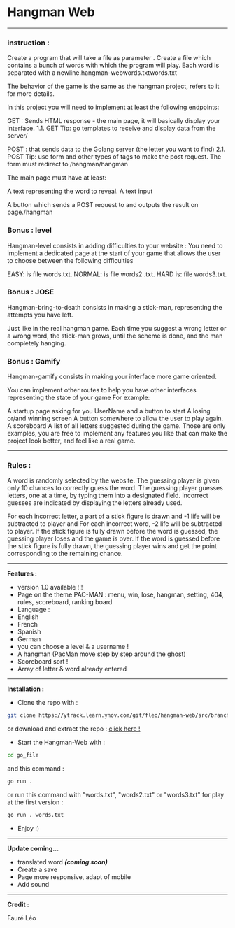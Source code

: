 # Hangman Web

---

### instruction : ###

Create a program that will take a file as parameter . Create a file which contains a bunch of words with which the program will play. Each word is separated with a newline.hangman-webwords.txtwords.txt

The behavior of the game is the same as the hangman project, refers to it for more details.

In this project you will need to implement at least the following endpoints:

GET : Sends HTML response - the main page, it will basically display your interface.
1.1. GET Tip: go templates to receive and display data from the server/

POST : that sends data to the Golang server (the letter you want to find)
2.1. POST Tip: use form and other types of tags to make the post request. The form must redirect to /hangman/hangman

The main page must have at least:

A text representing the word to reveal.
A text input

A button which sends a POST request to and outputs the result on page./hangman

### Bonus : level ###
Hangman-level consists in adding difficulties to your website : You need to implement a dedicated page at the start of your game that allows the user to choose between the following difficulties

EASY: is file words.txt.
NORMAL: is file words2 .txt.
HARD is: file words3.txt.

### Bonus : JOSE ###

Hangman-bring-to-death consists in making a stick-man, representing the attempts you have left. 

Just like in the real hangman game. Each time you suggest a wrong letter or a wrong word, the stick-man grows,
until the scheme is done, and the man completely hanging.

### Bonus : Gamify ###

Hangman-gamify consists in making your interface more game oriented.

You can implement other routes to help you have other interfaces representing the state of your game For example:

A startup page asking for you UserName and a button to start
A losing or/and winning screen
A button somewhere to allow the user to play again.
A scoreboard
A list of all letters suggested during the game.
Those are only examples, you are free to implement any features you like that can make the project look better, and feel like a real game.

***

### Rules : ###

A word is randomly selected by the website. The guessing player is given only 10 chances to correctly guess the word.
The guessing player guesses letters, one at a time, by typing them into a designated field.
Incorrect guesses are indicated by displaying the letters already used.

For each incorrect letter, a part of a stick figure is drawn and -1 life will be subtracted to player and For each incorrect word, -2 life will be subtracted to player.
If the stick figure is fully drawn before the word is guessed, the guessing player loses and the game is over.
If the word is guessed before the stick figure is fully drawn, the guessing player wins and get the point corresponding to the remaining chance.

---

**Features :**

- version 1.0 available !!!
- Page on the theme PAC-MAN : menu, win, lose, hangman, setting, 404, rules, scoreboard, ranking board
- Language :
- English
- French
- Spanish
- German
- you can choose a level & a username !
- A hangman (PacMan move step by step around the ghost)
- Scoreboard sort !
- Array of letter & word already entered

---

**Installation :**

- Clone the repo with :

```bash
git clone https://ytrack.learn.ynov.com/git/fleo/hangman-web/src/branch/devphav2
```

or download and extract the repo : [click here !](https://ytrack.learn.ynov.com/git/fleo/hangman-web/src/branch/devphav2)

- Start the Hangman-Web with :

```bash
cd go_file
```

and this command :

```bash
go run .
```

or run this command with "words.txt", "words2.txt" or "words3.txt" for play at the first version :

```bash
go run . words.txt
```

- Enjoy :)

---

**Update coming...**

- translated word ___(coming soon)___
- Create a save
- Page more responsive, adapt of mobile
- Add sound

---

**Credit :**

Fauré Léo
